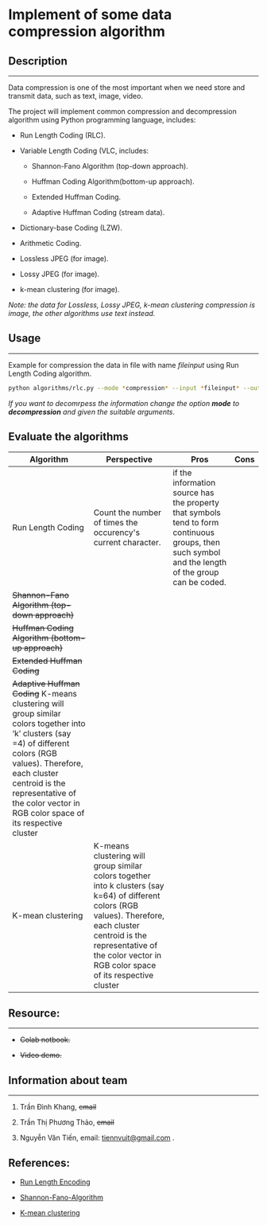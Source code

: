 # Implement of some data compression algorithm

## Description
----

Data compression is one of the most important when we need store and transmit data, such as text, image, video.

The project will implement common compression and decompression algorithm using Python programming language, includes:

- Run Length Coding (RLC).

- Variable Length Coding (VLC, includes:

	+ Shannon-Fano Algorithm (top-down approach).

	+ Huffman Coding Algorithm(bottom-up approach).

	+ Extended Huffman Coding.

	+ Adaptive Huffman Coding (stream data).

- Dictionary-base Coding (LZW).

- Arithmetic Coding.

- Lossless JPEG (for image).

- Lossy JPEG (for image).

- k-mean clustering (for image).


*Note: the data for Lossless, Lossy JPEG, k-mean clustering compression is image, the other algorithms use text instead.*

## Usage
----

Example for compression the data in file with name *fileinput* using Run Length Coding algorithm.

```bash
python algorithms/rlc.py --mode *compression* --input *fileinput* --output *fileoutput*
```

*If you want to decomrpess the information change the option **mode** to **decompression** and given the suitable arguments*.

## Evaluate the algorithms

| Algorithm                                     	| Perspective 	| Pros 	| Cons 	|
|-----------------------------------------------	|-------------	|------	|------	|
| Run Length Coding                             	| Count the number of times the occurency's current character.            	| if the information source has the property that symbols tend to form continuous groups, then such symbol and the length of the group can be coded.     	|      	|
| <strike>Shannon-Fano Algorithm (top-down approach)</strike>    	|             	|      	|      	|
| <strike>Huffman Coding Algorithm (bottom-up approach)</strike> 	|             	|      	|      	|
| <strike>Extended Huffman Coding</strike>                       	|             	|      	|      	|
| <strike>Adaptive Huffman Coding</strike>      K-means clustering will group similar colors together into ‘k’ clusters (say =4) of different colors (RGB values). Therefore, each cluster centroid is the representative of the color vector in RGB color space of its respective cluster	|             	|      	|      	|
| K-mean clustering                             	| K-means clustering will group similar colors together into k clusters (say k=64) of different colors (RGB values). Therefore, each cluster centroid is the representative of the color vector in RGB color space of its respective cluster            	|      	|      	|


## Resource:
----

- <strike>Colab notbook.</strike>

- <strike>Video demo.</strike>

## Information about team
----
1. Trần Đình Khang, <strike>email</strike>

2. Trần Thị Phương Thảo, <strike>email</strike>

3. Nguyễn Văn Tiến, email: tiennvuit@gmail.com .


## References:

- [Run Length Encoding](https://www.geeksforgeeks.org/run-length-encoding/)

- [Shannon-Fano-Algorithm](https://github.com/Mohammed-Ashour/Shannon-Fano-Algorithm)




- [K-mean clustering](https://www.geeksforgeeks.org/image-compression-using-k-means-clustering/)
